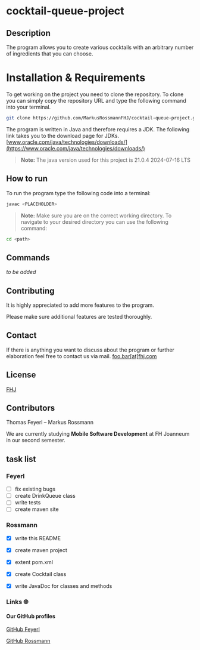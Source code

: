 # cocktail-queue-project

## Description
The program allows you to create various cocktails with an arbitrary number of ingredients that you can choose.

# Installation & Requirements
To get working on the project you need to clone the repository. To clone you can simply copy the repository URL and type the following command into your terminal.
```bash
git clone https://github.com/MarkusRossmannFHJ/cocktail-queue-project.git
```

The program is written in Java and therefore requires a JDK. The following link takes you to the download page for JDKs.
[www.oracle.com/java/technologies/downloads/](https://www.oracle.com/java/technologies/downloads/)

> **Note:** The java version used for this project is 21.0.4 2024-07-16 LTS


## How to run
To run the program type the following code into a terminal:

```bash
javac <PLACEHOLDER> 
```

> **Note:** Make sure you are on the correct working directory. To navigate to your desired   directory you can use the following command: 
```bash
cd <path>
```
## Commands
*to be added*

## Contributing

It is highly appreciated to add more features to the program.

Please make sure additional features are tested thoroughly.

## Contact

If there is anything you want to discuss about the program or
further elaboration feel free to contact us via mail.
[foo.bar[at]fhj.com](mailto:foo.bar@fhj.com)

## License

[FHJ](https://www.fh-joanneum.at/)

## Contributors

Thomas Feyerl – Markus Rossmann

We are currently studying **Mobile Software Development** at FH Joanneum in our second semester.

## task list

### Feyerl

- [ ] fix existing bugs
- [ ] create DrinkQueue class
- [ ] write tests
- [ ] create maven site

### Rossmann

- [x] write this README
- [x] create maven project
- [x] extent pom.xml
- [x] create Cocktail class
- [x] write JavaDoc for classes and methods


### Links 🌐

#### Our GitHub profiles

[GitHub Feyerl](https://github.com/FrontendTF)

[GitHub Rossmann](https://github.com/MarkusRossmannFHJ)